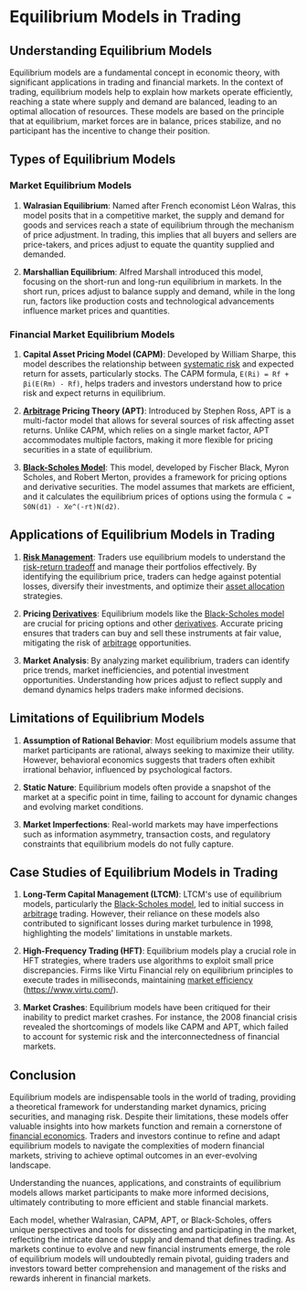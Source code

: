 # Equilibrium Models in Trading

## Understanding Equilibrium Models

Equilibrium models are a fundamental concept in economic theory, with significant applications in trading and financial markets. In the context of trading, equilibrium models help to explain how markets operate efficiently, reaching a state where supply and demand are balanced, leading to an optimal allocation of resources. These models are based on the principle that at equilibrium, market forces are in balance, prices stabilize, and no participant has the incentive to change their position.

## Types of Equilibrium Models

### Market Equilibrium Models

1. **Walrasian Equilibrium**: Named after French economist Léon Walras, this model posits that in a competitive market, the supply and demand for goods and services reach a state of equilibrium through the mechanism of price adjustment. In trading, this implies that all buyers and sellers are price-takers, and prices adjust to equate the quantity supplied and demanded.

2. **Marshallian Equilibrium**: Alfred Marshall introduced this model, focusing on the short-run and long-run equilibrium in markets. In the short run, prices adjust to balance supply and demand, while in the long run, factors like production costs and technological advancements influence market prices and quantities.

### Financial Market Equilibrium Models

1. **Capital Asset Pricing Model (CAPM)**: Developed by William Sharpe, this model describes the relationship between [systematic risk](../s/systematic_risk.md) and expected return for assets, particularly stocks. The CAPM formula, `E(Ri) = Rf + βi(E(Rm) - Rf)`, helps traders and investors understand how to price risk and expect returns in equilibrium.

2. **[Arbitrage](../a/arbitrage.md) Pricing Theory (APT)**: Introduced by Stephen Ross, APT is a multi-factor model that allows for several sources of risk affecting asset returns. Unlike CAPM, which relies on a single market factor, APT accommodates multiple factors, making it more flexible for pricing securities in a state of equilibrium.

3. **[Black-Scholes Model](../b/black-scholes_model.md)**: This model, developed by Fischer Black, Myron Scholes, and Robert Merton, provides a framework for pricing options and derivative securities. The model assumes that markets are efficient, and it calculates the equilibrium prices of options using the formula `C = S0N(d1) - Xe^(-rt)N(d2)`.

## Applications of Equilibrium Models in Trading

1. **[Risk Management](../r/risk_management.md)**: Traders use equilibrium models to understand the [risk-return tradeoff](../r/risk-return_tradeoff.md) and manage their portfolios effectively. By identifying the equilibrium price, traders can hedge against potential losses, diversify their investments, and optimize their [asset allocation](../a/asset_allocation.md) strategies.

2. **Pricing [Derivatives](../d/derivatives.md)**: Equilibrium models like the [Black-Scholes model](../b/black-scholes_model.md) are crucial for pricing options and other [derivatives](../d/derivatives.md). Accurate pricing ensures that traders can buy and sell these instruments at fair value, mitigating the risk of [arbitrage](../a/arbitrage.md) opportunities.

3. **Market Analysis**: By analyzing market equilibrium, traders can identify price trends, market inefficiencies, and potential investment opportunities. Understanding how prices adjust to reflect supply and demand dynamics helps traders make informed decisions.

## Limitations of Equilibrium Models

1. **Assumption of Rational Behavior**: Most equilibrium models assume that market participants are rational, always seeking to maximize their utility. However, behavioral economics suggests that traders often exhibit irrational behavior, influenced by psychological factors.

2. **Static Nature**: Equilibrium models often provide a snapshot of the market at a specific point in time, failing to account for dynamic changes and evolving market conditions.

3. **Market Imperfections**: Real-world markets may have imperfections such as information asymmetry, transaction costs, and regulatory constraints that equilibrium models do not fully capture.

## Case Studies of Equilibrium Models in Trading

1. **Long-Term Capital Management (LTCM)**: LTCM's use of equilibrium models, particularly the [Black-Scholes model](../b/black-scholes_model.md), led to initial success in [arbitrage](../a/arbitrage.md) trading. However, their reliance on these models also contributed to significant losses during market turbulence in 1998, highlighting the models' limitations in unstable markets.

2. **High-Frequency Trading (HFT)**: Equilibrium models play a crucial role in HFT strategies, where traders use algorithms to exploit small price discrepancies. Firms like Virtu Financial rely on equilibrium principles to execute trades in milliseconds, maintaining [market efficiency](../m/market_efficiency.md) (https://www.virtu.com/).

3. **Market Crashes**: Equilibrium models have been critiqued for their inability to predict market crashes. For instance, the 2008 financial crisis revealed the shortcomings of models like CAPM and APT, which failed to account for systemic risk and the interconnectedness of financial markets.

## Conclusion

Equilibrium models are indispensable tools in the world of trading, providing a theoretical framework for understanding market dynamics, pricing securities, and managing risk. Despite their limitations, these models offer valuable insights into how markets function and remain a cornerstone of [financial economics](../f/financial_economics.md). Traders and investors continue to refine and adapt equilibrium models to navigate the complexities of modern financial markets, striving to achieve optimal outcomes in an ever-evolving landscape. 

Understanding the nuances, applications, and constraints of equilibrium models allows market participants to make more informed decisions, ultimately contributing to more efficient and stable financial markets.

Each model, whether Walrasian, CAPM, APT, or Black-Scholes, offers unique perspectives and tools for dissecting and participating in the market, reflecting the intricate dance of supply and demand that defines trading. As markets continue to evolve and new financial instruments emerge, the role of equilibrium models will undoubtedly remain pivotal, guiding traders and investors toward better comprehension and management of the risks and rewards inherent in financial markets.